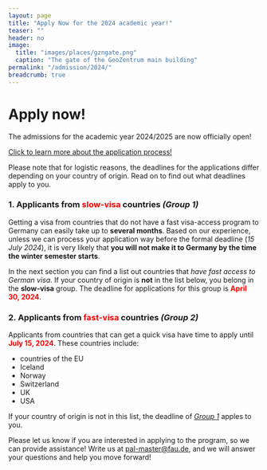 ```yaml
---
layout: page
title: "Apply Now for the 2024 academic year!"
teaser: ""
header: no
image:
  title: "images/places/gzngate.png"
  caption: "The gate of the GeoZentrum main building"
permalink: "/admission/2024/"
breadcrumb: true
---
```


# Apply now!

The admissions for the academic year 2024/2025 are now officially open! 

<div class="row">
<div class="small-12 text-center columns" markdown="1">
<a class="button large radius alert" href="{% link pages/application_process.md %}">Click to learn more about the application process!</a>
</div><!-- /.small-12.columns -->
</div><!-- /.row -->

Please note that for logistic reasons, the deadlines for the applications differ depending on your country of origin. Read on to find out what deadlines apply to you.



### 1. Applicants from <strong style="color:red">slow-visa</strong> countries *(Group 1)*

Getting a visa from countries that do not have a fast visa-access program to Germany can easily take up to **several months**.
Based on our experience, unless we can process your application way before the formal deadline (*15 July 2024*), it is very likely that **you will not make it to Germany by the time the winter semester starts**.

In the next section you can find a list out countries that *have fast access to German visa*. If your country of origin is **not** in the list below, you belong in the **slow-visa** group. The deadline for applications for this group is <strong style="color:red">April 30, 2024</strong>. 

### 2. Applicants from <strong style="color:red">fast-visa</strong> countries *(Group 2)*

Applicants from countries that can get a quick visa have time to apply until <strong style="color:red">July 15, 2024</strong>. These countries include:  

- countries of the EU
- Iceland
- Norway
- Switzerland
- UK 
- USA 

If your country of origin is not in this list, the deadline of [*Group 1*](#1-applicants-from-slow-visa-countries-group-1) apples to you.

Please let us know if you are interested in applying to the program, so we can provide assistance! Write us at [pal-master@fau.de](mailto:pal-master@fau.de?subject=Question%20about%20application), and we will answer your questions and help you move forward! 

